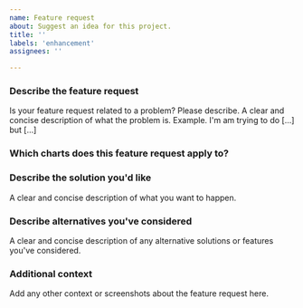 ```yaml
---
name: Feature request
about: Suggest an idea for this project.
title: ''
labels: 'enhancement'
assignees: ''

---
```


### Describe the feature request
Is your feature request related to a problem? Please describe.
A clear and concise description of what the problem is. Example. I'm am trying to do [...] but [...]

### Which charts does this feature request apply to?
<!-- Please list the charts this feature request applies to. If it applies to all of them, just write 'all charts'. -->

### Describe the solution you'd like
A clear and concise description of what you want to happen.

### Describe alternatives you've considered
A clear and concise description of any alternative solutions or features you've considered.

### Additional context
Add any other context or screenshots about the feature request here.